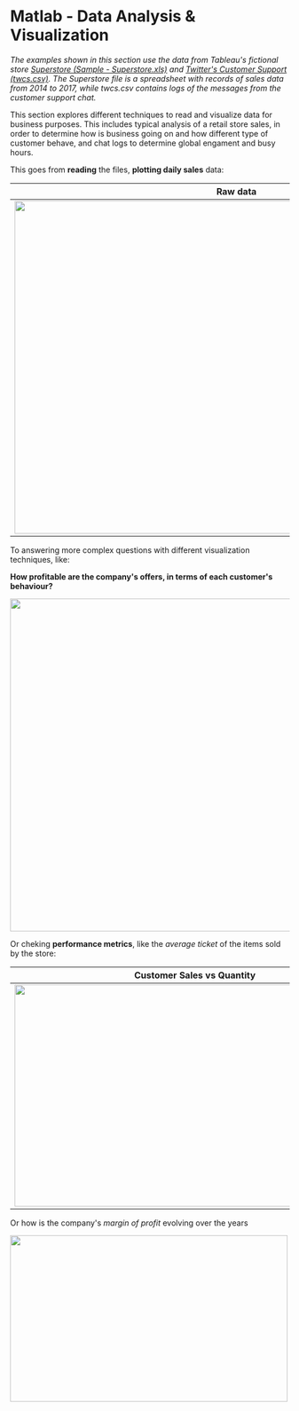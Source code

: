 # Matlab - Data Analysis & Visualization
*The examples shown in this section use the data from Tableau's fictional store [Superstore (Sample - Superstore.xls)](https://community.tableau.com/s/question/0D54T00000CWeX8SAL/sample-superstore-sales-excelxls) and [Twitter's Customer Support (twcs.csv)](https://www.kaggle.com/thoughtvector/customer-support-on-twitter). The Superstore file is a spreadsheet with records of sales data from 2014 to 2017, while twcs.csv contains logs of the messages from the customer support chat.*

This section explores different techniques to read and visualize data for business purposes. This includes typical analysis of a retail store sales, in order to determine how is business going on and how different type of customer behave, and chat logs to determine global engament and busy hours.

This goes from **reading** the files, **plotting daily sales** data:

Raw data |  Processed yearly data
:-------------------------:|:-------------------------:
<img src="https://github.com/MystoganX/MATLAB-Data-Analysis/blob/master/Figures/DailySales.png" width="800" height="600" />  |  <img src="https://github.com/MystoganX/MATLAB-Data-Analysis/blob/master/Figures/YearlySales.png" width="800" height="600" />


To answering more complex questions with different visualization techniques, like:

**How profitable are the company's offers, in terms of each customer's behaviour?**

<img src="https://github.com/MystoganX/MATLAB-Data-Analysis/blob/master/Figures/CustomerSalesVsProfit_small.png" width="800" height="600" />

Or cheking **performance metrics**, like the *average ticket* of the items sold by the store:

Customer Sales vs Quantity |  Average Ticket 
:-------------------------:|:-------------------------:
<img src="https://github.com/MystoganX/MATLAB-Data-Analysis/blob/master/Figures/CustomerSalesVsQuantity_small.png" width="650" height="400" />  |  <img src="https://github.com/MystoganX/MATLAB-Data-Analysis/blob/master/Figures/AverageTicket_small.png" width="650" height="400" />

Or how is the company's *margin of profit* evolving over the years 

<img src="https://github.com/MystoganX/MATLAB-Data-Analysis/blob/master/Figures/ProfitVsCost.png" width="500" height="300"/>
